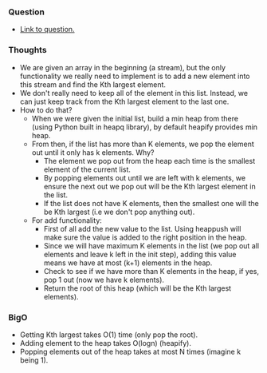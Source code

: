 ### Question
- [Link to question.](https://leetcode.com/problems/kth-largest-element-in-a-stream/description/)

### Thoughts
- We are given an array in the beginning (a stream), but the only functionality we really need to implement is to add a new element into this stream and find the Kth largest element.
- We don't really need to keep all of the element in this list. Instead, we can just keep track from the Kth largest element to the last one.
- How to do that?
    - When we were given the initial list, build a min heap from there (using Python built in heapq library), by default heapify provides min heap.
    - From then, if the list has more than K elements, we pop the element out until it only has k elements. Why?
        - The element we pop out from the heap each time is the smallest element of the current list.
        - By popping elements out until we are left with k elements, we ensure the next out we pop out will be the Kth largest element in the list.
        - If the list does not have K elements, then the smallest one will the be Kth largest (i.e we don't pop anything out).
    - For add functionality:
        - First of all add the new value to the list. Using heappush will make sure the value is added to the right position in the heap.
        - Since we will have maximum K elements in the list (we pop out all elements and leave k left in the init step), adding this value means we have at most (k+1) elements in the heap.
        - Check to see if we have more than K elements in the heap, if yes, pop 1 out (now we have k elements).
        - Return the root of this heap (which will be the Kth largest elements).

### BigO
- Getting Kth largest takes O(1) time (only pop the root).
- Adding element to the heap takes O(logn) (heapify).
- Popping elements out of the heap takes at most N times (imagine k being 1).
